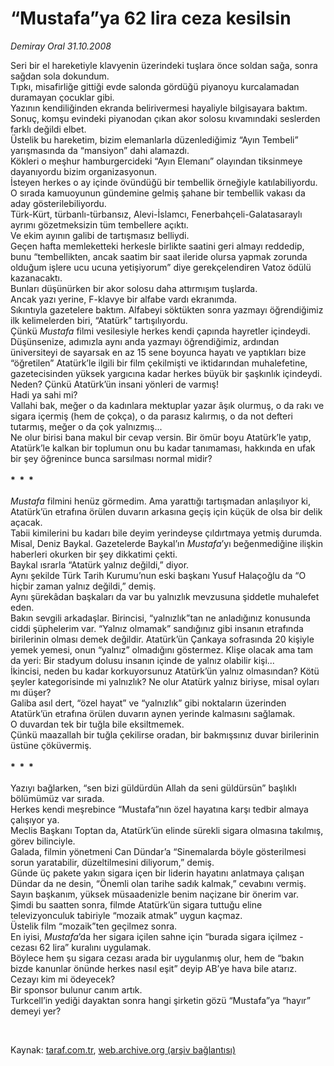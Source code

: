 # “Mustafa”ya 62 lira ceza kesilsin

*Demiray Oral 31.10.2008*

<div class="taraf_structure_2col_1zq">
<div class="margen_n">



 <p>Seri bir el hareketiyle klavyenin üzerindeki tuşlara önce soldan sağa, sonra sağdan sola dokundum.<br/>Tıpkı, misafirliğe gittiği evde salonda gördüğü piyanoyu kurcalamadan duramayan çocuklar gibi.<br/>Yazının kendiliğinden ekranda belirivermesi hayaliyle bilgisayara baktım. <br/>Sonuç, komşu evindeki piyanodan çıkan akor solosu kıvamındaki seslerden farklı değildi elbet.<br/>Üstelik bu hareketim, bizim elemanlarla düzenlediğimiz “Ayın Tembeli” yarışmasında da “mansiyon” dahi alamazdı.<br/>Kökleri o meşhur hamburgercideki “Ayın Elemanı” olayından tiksinmeye dayanıyordu bizim organizasyonun.<br/>İsteyen herkes o ay içinde övündüğü bir tembellik örneğiyle katılabiliyordu.<br/>O sırada kamuoyunun gündemine gelmiş şahane bir tembellik vakası da aday gösterilebiliyordu.<br/>Türk-Kürt, türbanlı-türbansız, Alevi-İslamcı, Fenerbahçeli-Galatasaraylı ayrımı gözetmeksizin tüm tembellere açıktı.<br/>Ve ekim ayının galibi de tartışmasız belliydi.<br/>Geçen hafta memleketteki herkesle birlikte saatini geri almayı reddedip, bunu “tembellikten, ancak saatim bir saat ileride olursa yapmak zorunda olduğum işlere ucu ucuna yetişiyorum” diye gerekçelendiren Vatoz ödülü kazanacaktı.<br/>Bunları düşünürken bir akor solosu daha attırmışım tuşlarda.<br/>Ancak yazı yerine, F-klavye bir alfabe vardı ekranımda.<br/>Sıkıntıyla gazetelere baktım. Alfabeyi söktükten sonra yazmayı öğrendiğimiz ilk kelimelerden biri, “Atatürk” tartışılıyordu.<br/>Çünkü <i>Mustafa</i> filmi vesilesiyle herkes kendi çapında hayretler içindeydi.<br/>Düşünsenize, adımızla aynı anda yazmayı öğrendiğimiz, ardından üniversiteyi de sayarsak en az 15 sene boyunca hayatı ve yaptıkları bize “öğretilen” Atatürk’le ilgili bir film çekilmişti ve iktidarından muhalefetine, gazetecisinden yüksek yargıcına kadar herkes büyük bir şaşkınlık içindeydi.<br/>Neden? Çünkü Atatürk’ün insani yönleri de varmış!<br/>Hadi ya sahi mi?<br/>Vallahi bak, meğer o da kadınlara mektuplar yazar âşık olurmuş, o da rakı ve sigara içermiş (hem de çokça), o da parasız kalırmış, o da not defteri tutarmış, meğer o da çok yalnızmış...<br/>Ne olur birisi bana makul bir cevap versin. Bir ömür boyu Atatürk’le yatıp, Atatürk’le kalkan bir toplumun onu bu kadar tanımaması, hakkında en ufak bir şey öğrenince bunca sarsılması normal midir?<br/><br/><strong>*  *  *<br/></strong><br/><i>Mustafa</i> filmini henüz görmedim. Ama yarattığı tartışmadan anlaşılıyor ki, Atatürk’ün etrafına örülen duvarın arkasına geçiş için küçük de olsa bir delik açacak.<br/>Tabii kimilerini bu kadarı bile deyim yerindeyse çıldırtmaya yetmiş durumda.<br/>Misal, Deniz Baykal. Gazetelerde Baykal’ın <i>Mustafa</i>’yı beğenmediğine ilişkin haberleri okurken bir şey dikkatimi çekti.<br/>Baykal ısrarla “Atatürk yalnız değildi,” diyor.<br/>Aynı şekilde Türk Tarih Kurumu’nun eski başkanı Yusuf Halaçoğlu da “O hiçbir zaman yalnız değildi,” demiş.<br/>Aynı şürekâdan başkaları da var bu yalnızlık mevzusuna şiddetle muhalefet eden.<br/>Bakın sevgili arkadaşlar. Birincisi, “yalnızlık”tan ne anladığınız konusunda ciddi şüphelerim var. “Yalnız olmamak” sandığınız gibi insanın etrafında birilerinin olması demek değildir. Atatürk’ün Çankaya sofrasında 20 kişiyle yemek yemesi, onun “yalnız” olmadığını göstermez. Klişe olacak ama tam da yeri: Bir stadyum dolusu insanın içinde de yalnız olabilir kişi...<br/>İkincisi, neden bu kadar korkuyorsunuz Atatürk’ün yalnız olmasından? Kötü şeyler kategorisinde mi yalnızlık? Ne olur Atatürk yalnız biriyse, misal oyları mı düşer? <br/>Galiba asıl dert, “özel hayat” ve “yalnızlık” gibi noktaların üzerinden Atatürk’ün etrafına örülen duvarın aynen yerinde kalmasını sağlamak.<br/>O duvardan tek bir tuğla bile eksiltmemek.<br/>Çünkü maazallah bir tuğla çekilirse oradan, bir bakmışsınız duvar birilerinin üstüne çöküvermiş. <br/><br/><strong>*  *  *</strong><br/><br/>Yazıyı bağlarken, “sen bizi güldürdün Allah da seni güldürsün” başlıklı bölümümüz var sırada.<br/>Herkes kendi meşrebince “Mustafa”nın özel hayatına karşı tedbir almaya çalışıyor ya.<br/>Meclis Başkanı Toptan da, Atatürk’ün elinde sürekli sigara olmasına takılmış, görev bilinciyle.<br/>Galada, filmin yönetmeni Can Dündar’a “Sinemalarda böyle gösterilmesi sorun yaratabilir, düzeltilmesini diliyorum,” demiş. <br/>Günde üç pakete yakın sigara içen bir liderin hayatını anlatmaya çalışan Dündar da ne desin, “Önemli olan tarihe sadık kalmak,” cevabını vermiş.<br/>Sayın başkanım, yüksek müsaadenizle benim naçizane bir önerim var.<br/>Şimdi bu saatten sonra, filmde Atatürk’ün sigara tuttuğu eline televizyonculuk tabiriyle “mozaik atmak” uygun kaçmaz.<br/>Üstelik film “mozaik”ten geçilmez sonra.<br/>En iyisi, <i>Mustafa</i>’da her sigara içilen sahne için “burada sigara içilmez - cezası 62 lira” kuralını uygulamak.<br/>Böylece hem şu sigara cezası arada bir uygulanmış olur, hem de “bakın bizde kanunlar önünde herkes nasıl eşit” deyip AB’ye hava bile atarız.<br/>Cezayı kim mi ödeyecek?<br/>Bir sponsor bulunur canım artık.<br/>Turkcell’in yediği dayaktan sonra hangi şirketin gözü “Mustafa”ya “hayır” demeyi yer?</p>

<br/>


<div id="taraf_not">
</div>

</div>


</div>

Kaynak: [taraf.com.tr](http://www.taraf.com.tr:80/makale/2468.htm), [web.archive.org (arşiv bağlantısı)](http://web.archive.org/web/20081220054517/http://www.taraf.com.tr:80/makale/2468.htm)
